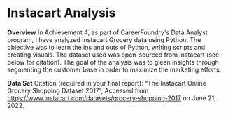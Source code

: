 # Instacart Analysis

**Overview**
In Achievement 4, as part of CareerFoundry's Data Analyst program, I have analyzed Instacart Grocery data using Python. The objective was to learn the ins and outs of Python, writing scripts and creating visuals. The dataset used was open-sourced from Instacart (see below for citation). The goal of the analysis was to glean insights through segmenting the customer base in order to maximize the marketing efforts.

**Data Set**
Citation (required in your final report): “The Instacart Online Grocery Shopping Dataset
2017”, Accessed from https://www.instacart.com/datasets/grocery-shopping-2017 on June 21, 2022.
